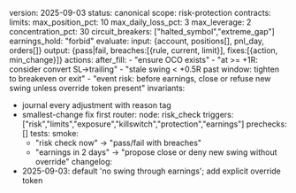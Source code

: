 version: 2025-09-03
status: canonical
scope: risk-protection
contracts:
  limits:
    max_position_pct: 10
    max_daily_loss_pct: 3
    max_leverage: 2
    concentration_pct: 30
    circuit_breakers: ["halted_symbol","extreme_gap"]
    earnings_hold: "forbid"
  evaluate:
    input: {account, positions[], pnl_day, orders[]}
    output: {pass|fail, breaches:[{rule, current, limit}], fixes:[{action, min_change}]}
actions:
  after_fill:
    - "ensure OCO exists"
    - "at >= +1R: consider convert SL->trailing"
    - "stale swing < +0.5R past window: tighten to breakeven or exit"
    - "event risk: before earnings, close or refuse new swing unless override token present"
invariants:
  - journal every adjustment with reason tag
  - smallest-change fix first
router:
  node: risk_check
  triggers: ["risk","limits","exposure","killswitch","protection","earnings"]
  prechecks: []
tests:
  smoke:
    - "risk check now" -> "pass/fail with breaches"
    - "earnings in 2 days" -> "propose close or deny new swing without override"
changelog:
  - 2025-09-03: default 'no swing through earnings'; add explicit override token
